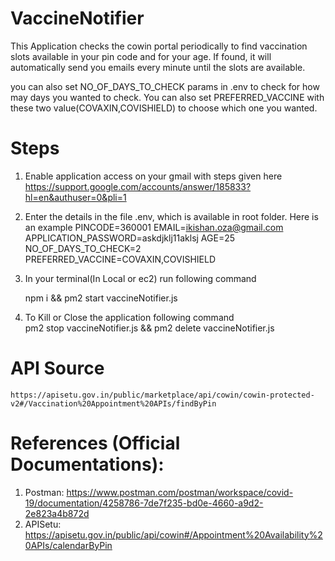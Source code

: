 # VaccineNotifier 
This Application checks the cowin portal periodically to find vaccination slots available in your pin code and for your age. If found, it will automatically send you emails every minute until the slots are available.

you can also set NO_OF_DAYS_TO_CHECK params in .env to check for how may days you wanted to check. You can also set PREFERRED_VACCINE with these two value(COVAXIN,COVISHIELD) to choose which one you wanted.

# Steps 

1) Enable application access on your gmail with steps given here
    https://support.google.com/accounts/answer/185833?hl=en&authuser=0&pli=1 

2) Enter the details in the file .env, which is available in root folder. Here is an example 
    PINCODE=360001
    EMAIL=ikishan.oza@gmail.com
    APPLICATION_PASSWORD=askdjklj11aklsj
    AGE=25
    NO_OF_DAYS_TO_CHECK=2
    PREFERRED_VACCINE=COVAXIN,COVISHIELD

3) In your terminal(In Local or ec2) run following command 

    npm i && pm2 start vaccineNotifier.js

4) To Kill or Close the application  following command  
    pm2 stop vaccineNotifier.js && pm2 delete vaccineNotifier.js

# API Source
    https://apisetu.gov.in/public/marketplace/api/cowin/cowin-protected-v2#/Vaccination%20Appointment%20APIs/findByPin
    
# References (Official Documentations):
1) Postman: https://www.postman.com/postman/workspace/covid-19/documentation/4258786-7de7f235-bd0e-4660-a9d2-2e823a4b872d
2)  APISetu: https://apisetu.gov.in/public/api/cowin#/Appointment%20Availability%20APIs/calendarByPin


